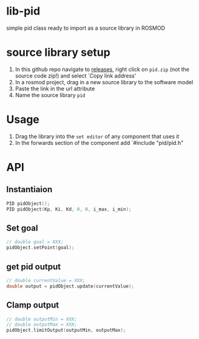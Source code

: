 # lib-pid
simple pid class ready to import as a source library in ROSMOD

# source library setup

1. In this github repo navigate to [releases](https://github.com/rosmod/lib-pid/releases), right click on `pid.zip` (not the source code zip!) and select `Copy link address'
2. In a rosmod project, drag in a new source library to the software model
3. Paste the link in the url attribute
4. Name the source library `pid`


# Usage

1. Drag the library into the `set editor` of any component that uses it
2. In the forwards section of the component add `#include "pid/pid.h"


# API

## Instantiaion

```c++
PID pidObject();
PID pidObject(Kp, Ki, Kd, 0, 0, i_max, i_min);
```

## Set goal

```c++
// double goal = XXX;
pidObject.setPoint(goal);
```

## get pid output

```c++
// double currentValue = XXX;
double output = pidObject.update(currentValue);
```

## Clamp output

```c++
// double outputMin = XXX;
// double outputMax = XXX;
pidObject.limitOutput(outputMin, outputMax);
```
